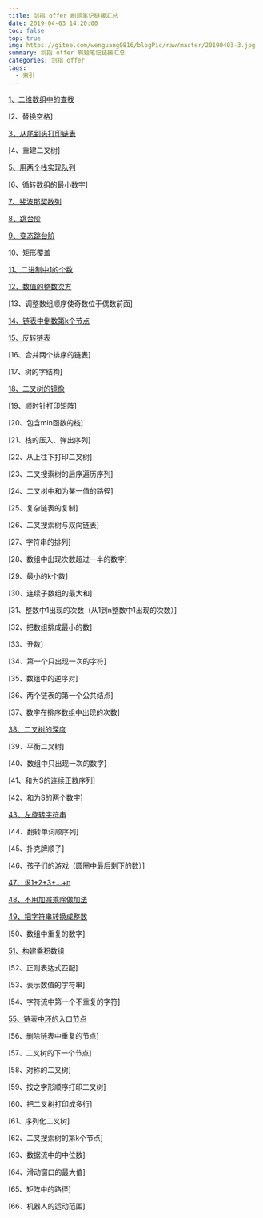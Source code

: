 ```yaml
---
title: 剑指 offer 刷题笔记链接汇总
date: 2019-04-03 14:20:00
toc: false
top: true
img: https://gitee.com/wenguang0816/blogPic/raw/master/20190403-3.jpg
summary: 剑指 offer 刷题笔记链接汇总
categories: 剑指 offer
tags:
  - 索引
---
```


[1、二维数组中的查找](http://blog.wenguang0816.top/2019/04/01/sword_refers_to_offer/01_lookup_in_a_two_dimensional_array/)

[2、替换空格]

[3、从尾到头打印链表](http://blog.wenguang0816.top/2019/04/02/sword_refers_to_offer/03_print_linkedlist_from_tail_to_head/)

[4、重建二叉树]

[5、用两个栈实现队列](http://blog.wenguang0816.top/2019/04/18/sword_refers_to_offer/05_queue_with_two_stacks/)

[6、循转数组的最小数字]

[7、斐波那契数列](http://blog.wenguang0816.top/2019/04/01/sword_refers_to_offer/07_fibonacci_series/)

[8、跳台阶](http://blog.wenguang0816.top/2019/04/03/sword_refers_to_offer/08_jumpfloor/)

[9、变态跳台阶](http://blog.wenguang0816.top/2019/04/03/sword_refers_to_offer/09_jumpfloorii/)

[10、矩形覆盖](http://blog.wenguang0816.top/2019/04/04/sword_refers_to_offer/10_rectcover/)

[11、二进制中1的个数](http://blog.wenguang0816.top/2019/04/01/sword_refers_to_offer/11_number_of_1_bits/)

[12、数值的整数次方](http://blog.wenguang0816.top/2019/04/21/sword_refers_to_offer/12_power/)

[13、调整数组顺序使奇数位于偶数前面]

[14、链表中倒数第k个节点](http://blog.wenguang0816.top/2019/04/23/sword_refers_to_offer/14_findkthtotail/)

[15、反转链表](http://blog.wenguang0816.top/2019/04/02/sword_refers_to_offer/15_reverse_linkedlist/)

[16、合并两个排序的链表]

[17、树的字结构]

[18、二叉树的镜像](http://blog.wenguang0816.top/2019/04/17/sword_refers_to_offer/18_mirror/)

[19、顺时针打印矩阵]

[20、包含min函数的栈]

[21、栈的压入、弹出序列]

[22、从上往下打印二叉树]

[23、二叉搜索树的后序遍历序列]

[24、二叉树中和为某一值的路径]

[25、复杂链表的复制]

[26、二叉搜索树与双向链表]

[27、字符串的排列]

[28、数组中出现次数超过一半的数字]

[29、最小的k个数]

[30、连续子数组的最大和]

[31、整数中1出现的次数（从1到n整数中1出现的次数）]

[32、把数组排成最小的数]

[33、丑数]

[34、第一个只出现一次的字符]

[35、数组中的逆序对]

[36、两个链表的第一个公共结点]

[37、数字在排序数组中出现的次数]

[38、二叉树的深度](http://blog.wenguang0816.top/2019/04/17/sword_refers_to_offer/38_treedepth/)

[39、平衡二叉树]

[40、数组中只出现一次的数字]

[41、和为S的连续正数序列]

[42、和为S的两个数字]

[43、左旋转字符串](http://blog.wenguang0816.top/2019/04/21/sword_refers_to_offer/43_leftrotatestring/)

[44、翻转单词顺序列]

[45、扑克牌顺子]

[46、孩子们的游戏（圆圈中最后剩下的数）]

[47、求1+2+3+…+n](http://blog.wenguang0816.top/2019/04/02/sword_refers_to_offer/47_sum/)

[48、不用加减乘除做加法](http://blog.wenguang0816.top/2019/04/02/sword_refers_to_offer/48_add/)

[49、把字符串转换成整数](http://blog.wenguang0816.top/2019/04/21/sword_refers_to_offer/49_strtoint/)

[50、数组中重复的数字]

[51、构建乘积数组](http://blog.wenguang0816.top/2019/04/04/sword_refers_to_offer/51_multiply/)

[52、正则表达式匹配]

[53、表示数值的字符串]

[54、字符流中第一个不重复的字符]

[55、链表中环的入口节点](http://blog.wenguang0816.top/2019/04/23/sword_refers_to_offer/55_entrynodeofloop/)

[56、删除链表中重复的节点]

[57、二叉树的下一个节点]

[58、对称的二叉树]

[59、按之字形顺序打印二叉树]

[60、把二叉树打印成多行]

[61、序列化二叉树]

[62、二叉搜索树的第k个节点]

[63、数据流中的中位数]

[64、滑动窗口的最大值]

[65、矩阵中的路径]

[66、机器人的运动范围]
